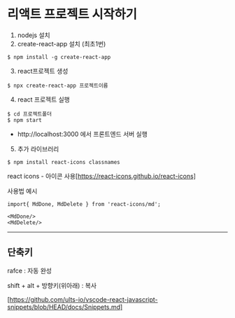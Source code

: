 # 리액트 프로젝트 시작하기

1. nodejs 설치
2. create-react-app 설치 (최초1번)
```
$ npm install -g create-react-app
```

3. react프로젝트 생성
```
$ npx create-react-app 프로젝트이름
```

4. react 프로젝트 실행
```
$ cd 프로젝트폴더
$ npm start
```
- http://localhost:3000 에서 프론트엔드 서버 실행

5. 추가 라이브러리
```
$ npm install react-icons classnames
```
react icons - 아이콘 사용[https://react-icons.github.io/react-icons]

사용법 예시
```
import{ MdDone, MdDelete } from 'react-icons/md';

<MdDone/>
<MdDelete/>
```


---
## 단축키

rafce : 자동 완성

shift + alt + 방향키(위아래) : 복사



[https://github.com/ults-io/vscode-react-javascript-snippets/blob/HEAD/docs/Snippets.md]
